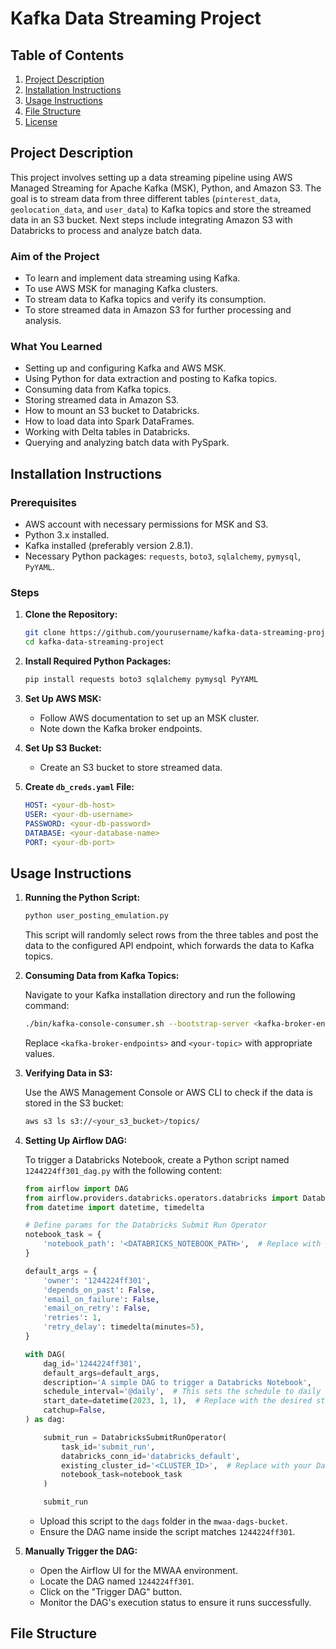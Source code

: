 # Kafka Data Streaming Project

## Table of Contents
1. [Project Description](#project-description)
2. [Installation Instructions](#installation-instructions)
3. [Usage Instructions](#usage-instructions)
4. [File Structure](#file-structure)
5. [License](#license)

## Project Description

This project involves setting up a data streaming pipeline using AWS Managed Streaming for Apache Kafka (MSK), Python, and Amazon S3. The goal is to stream data from three different tables (`pinterest_data`, `geolocation_data`, and `user_data`) to Kafka topics and store the streamed data in an S3 bucket. Next steps include integrating Amazon S3 with Databricks to process and analyze batch data.

### Aim of the Project

- To learn and implement data streaming using Kafka.
- To use AWS MSK for managing Kafka clusters.
- To stream data to Kafka topics and verify its consumption.
- To store streamed data in Amazon S3 for further processing and analysis.

### What You Learned

- Setting up and configuring Kafka and AWS MSK.
- Using Python for data extraction and posting to Kafka topics.
- Consuming data from Kafka topics.
- Storing streamed data in Amazon S3.
- How to mount an S3 bucket to Databricks.
- How to load data into Spark DataFrames.
- Working with Delta tables in Databricks.
- Querying and analyzing batch data with PySpark.

## Installation Instructions

### Prerequisites

- AWS account with necessary permissions for MSK and S3.
- Python 3.x installed.
- Kafka installed (preferably version 2.8.1).
- Necessary Python packages: `requests`, `boto3`, `sqlalchemy`, `pymysql`, `PyYAML`.

### Steps

1. **Clone the Repository:**

    ```bash
    git clone https://github.com/yourusername/kafka-data-streaming-project.git
    cd kafka-data-streaming-project
    ```

2. **Install Required Python Packages:**

    ```bash
    pip install requests boto3 sqlalchemy pymysql PyYAML
    ```

3. **Set Up AWS MSK:**

    - Follow AWS documentation to set up an MSK cluster.
    - Note down the Kafka broker endpoints.

4. **Set Up S3 Bucket:**

    - Create an S3 bucket to store streamed data.

5. **Create `db_creds.yaml` File:**

    ```yaml
    HOST: <your-db-host>
    USER: <your-db-username>
    PASSWORD: <your-db-password>
    DATABASE: <your-database-name>
    PORT: <your-db-port>
    ```

## Usage Instructions

1. **Running the Python Script:**

    ```bash
    python user_posting_emulation.py
    ```

    This script will randomly select rows from the three tables and post the data to the configured API endpoint, which forwards the data to Kafka topics.

2. **Consuming Data from Kafka Topics:**

    Navigate to your Kafka installation directory and run the following command:

    ```bash
    ./bin/kafka-console-consumer.sh --bootstrap-server <kafka-broker-endpoints> --topic <your-topic> --from-beginning
    ```

    Replace `<kafka-broker-endpoints>` and `<your-topic>` with appropriate values.

3. **Verifying Data in S3:**

    Use the AWS Management Console or AWS CLI to check if the data is stored in the S3 bucket:

    ```bash
    aws s3 ls s3://<your_s3_bucket>/topics/
    ```

4. **Setting Up Airflow DAG:**

    To trigger a Databricks Notebook, create a Python script named `1244224ff301_dag.py` with the following content:

    ```python
    from airflow import DAG
    from airflow.providers.databricks.operators.databricks import DatabricksSubmitRunOperator
    from datetime import datetime, timedelta

    # Define params for the Databricks Submit Run Operator
    notebook_task = {
        'notebook_path': '<DATABRICKS_NOTEBOOK_PATH>',  # Replace with your notebook path
    }

    default_args = {
        'owner': '1244224ff301',
        'depends_on_past': False,
        'email_on_failure': False,
        'email_on_retry': False,
        'retries': 1,
        'retry_delay': timedelta(minutes=5),
    }

    with DAG(
        dag_id='1244224ff301',
        default_args=default_args,
        description='A simple DAG to trigger a Databricks Notebook',
        schedule_interval='@daily',  # This sets the schedule to daily
        start_date=datetime(2023, 1, 1),  # Replace with the desired start date
        catchup=False,
    ) as dag:

        submit_run = DatabricksSubmitRunOperator(
            task_id='submit_run',
            databricks_conn_id='databricks_default',
            existing_cluster_id='<CLUSTER_ID>',  # Replace with your Databricks cluster ID
            notebook_task=notebook_task
        )

        submit_run
    ```

    - Upload this script to the `dags` folder in the `mwaa-dags-bucket`.
    - Ensure the DAG name inside the script matches `1244224ff301`.

5. **Manually Trigger the DAG:**

    - Open the Airflow UI for the MWAA environment.
    - Locate the DAG named `1244224ff301`.
    - Click on the "Trigger DAG" button.
    - Monitor the DAG's execution status to ensure it runs successfully.

## File Structure

